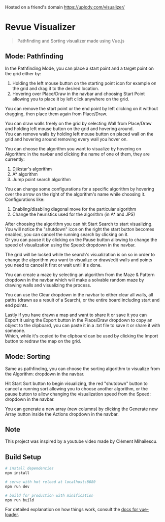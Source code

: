 Hosted on a friend's domain https://uplody.com/visualizer/

# Revue Visualizer

> Pathfinding and Sorting visualizer made using Vue.js

## Mode: Pathfinding
In the Pathfinding Mode, you can place a start point and a target point on the grid either by:
1) Holding the left mouse button on the starting point icon for example on the grid and drag it to the desired location.
2) Hovering over Place/Draw in the navbar and choosing Start Point allowing you to place it by left click anywhere on the grid.

You can remove the start point or the end point by left clicking on it without dragging, then place them again from Place/Draw.<br>

You can draw walls freely on the grid by selecting Wall from Place/Draw and holding left mouse button on the grid and hovering around.  
You can remove walls by holding left mouse button on placed wall on the grid and hovering around removing every wall you hover on.<br>

You can choose the algorithm you want to visualize by hovering on Algorithm: in the navbar and clicking the name of one of them, they are currently:
1) Djikstar's algorithm
2) A* algorithm
3) Jump point search algorithm

You can change some configurations for a specific algorithm by hovering over the arrow on the right of the algorithm's name while choosing it.  
Configurations like:
1) Enabling/disabling diagonal move for the particular algorithm
2) Change the heuristics used for the algorithm (in A* and JPS)<br>

After choosing the algorithm you can hit Start Search to start visualizing.  
You will notice the "shutdown" icon on the right the start button becomes enabled, you can cancel the running search by clicking on it.  
Or you can pause it by clicking on the Pause button allowing to change the speed of visualization using the Speed: dropdown in the navbar.<br>

The grid will be locked while the search's visualization is on so in order to change the algorithm you want to visualize or draw/edit walls and points you need to cancel it first or wait until it's done.<br>

You can create a maze by selecting an algorithm from the Maze & Pattern dropdown in the navbar which will make a solvable random maze by drawing walls and visualizing the process.<br>

You can use the Clear dropdown in the navbar to either clear all walls, all paths (drawn as a result of a Search), or the entire board including start and end points.<br>

Lastly if you have drawn a map and want to share it or save it you can Export it using the Export button in the Place/Draw dropdown to copy an object to the clipboard, you can paste it in a .txt file to save it or share it with someone.  
Which, while it's copied to the clipboard can be used by clicking the Import button to redraw the map on the grid.<br>

## Mode: Sorting
Same as pathfinding, you can choose the sorting algorithm to visualize from the Algorithm: dropdown in the navbar.<br>

Hit Start Sort button to begin visualizing, the red "shutdown" button to cancel a running sort allowing you to choose another algorithm, or the pause button to allow changing the visualization speed from the Speed: dropdown in the navbar.<br>

You can generate a new array (new columns) by clicking the Generate new Array button inside the Actions dropdown in the navbar.<br>

## Note
This project was inspired by a youtube video made by Clément Mihailescu.<br>

## Build Setup

``` bash
# install dependencies
npm install

# serve with hot reload at localhost:8080
npm run dev

# build for production with minification
npm run build
```
For detailed explanation on how things work, consult the [docs for vue-loader](http://vuejs.github.io/vue-loader).

